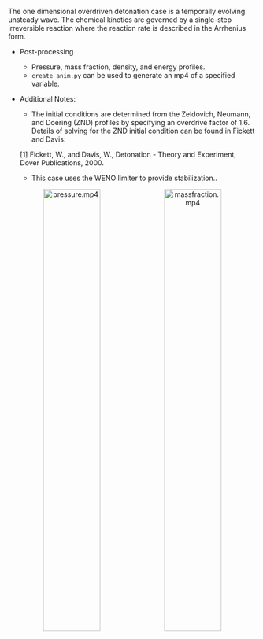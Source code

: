 The one dimensional overdriven detonation case is a temporally evolving unsteady wave. The chemical kinetics are governed by a single-step irreversible reaction where the reaction rate is described in the
Arrhenius form.  
  - Post-processing
    - Pressure, mass fraction, density, and energy profiles.
    - `create_anim.py` can be used to generate an mp4 of a specified variable. 
  - Additional Notes:
    - The initial conditions are determined from the Zeldovich, Neumann, and Doering (ZND) profiles by specifying an overdrive factor of 1.6. Details of solving for the ZND initial condition can be found in Fickett and Davis:

	[1] Fickett, W., and Davis, W., Detonation - Theory and Experiment, Dover Publications, 2000.
    - This case uses the WENO limiter to provide stabilization..

<p align="center">
  <img alt="pressure.mp4" src="https://user-images.githubusercontent.com/55554103/144385206-888db2c1-5ba9-4c0b-86c3-66f646ad217b.gif" width="48%"></a>
  <img alt="massfraction.mp4" src="https://user-images.githubusercontent.com/55554103/144385401-38bec4e5-b672-49c3-b8b6-827f43c92d89.gif" width="48%"></a>

</p>
